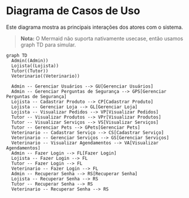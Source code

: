 # Diagrama de Casos de Uso

Este diagrama mostra as principais interações dos atores com o sistema.

> **Nota:** O Mermaid não suporta nativamente usecase, então usamos graph TD para simular.

```mermaid
graph TD
  Admin((Admin))
  Lojista((Lojista))
  Tutor((Tutor))
  Veterinario((Veterinario))

  Admin -- Gerenciar Usuários --> GU[Gerenciar Usuários]
  Admin -- Gerenciar Perguntas de Segurança --> GPS[Gerenciar Perguntas de Segurança]
  Lojista -- Cadastrar Produto --> CP[Cadastrar Produto]
  Lojista -- Gerenciar Loja --> GL[Gerenciar Loja]
  Lojista -- Visualizar Pedidos --> VP[Visualizar Pedidos]
  Tutor -- Visualizar Produtos --> VPr[Visualizar Produtos]
  Tutor -- Visualizar Serviços --> VS[Visualizar Serviços]
  Tutor -- Gerenciar Pets --> GPets[Gerenciar Pets]
  Veterinario -- Cadastrar Serviço --> CS[Cadastrar Serviço]
  Veterinario -- Gerenciar Serviços --> GS[Gerenciar Serviços]
  Veterinario -- Visualizar Agendamentos --> VA[Visualizar Agendamentos]
  Admin -- Fazer Login --> FL[Fazer Login]
  Lojista -- Fazer Login --> FL
  Tutor -- Fazer Login --> FL
  Veterinario -- Fazer Login --> FL
  Admin -- Recuperar Senha --> RS[Recuperar Senha]
  Lojista -- Recuperar Senha --> RS
  Tutor -- Recuperar Senha --> RS
  Veterinario -- Recuperar Senha --> RS
``` 